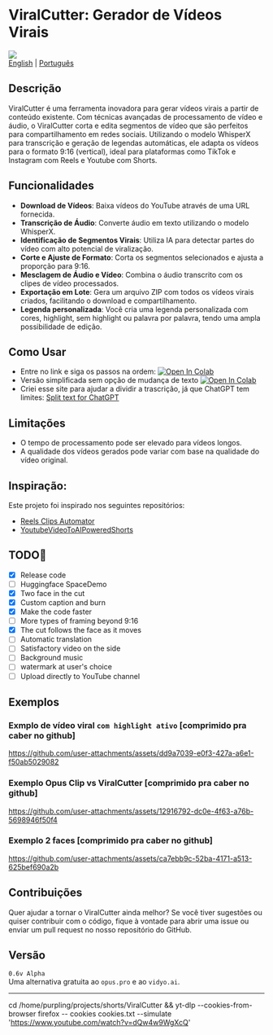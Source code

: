 # ViralCutter: Gerador de Vídeos Virais
[ ![](https://dcbadge.vercel.app/api/server/aihubbrasil) ](https://discord.gg/aihubbrasil) <br>
[English](https://github.com/RafaelGodoyEbert/ViralCutter/blob/main/README_en.md) | [Português](https://github.com/RafaelGodoyEbert/ViralCutter/blob/main/README.md)

## **Descrição**
ViralCutter é uma ferramenta inovadora para gerar vídeos virais a partir de conteúdo existente. Com técnicas avançadas de processamento de vídeo e áudio, o ViralCutter corta e edita segmentos de vídeo que são perfeitos para compartilhamento em redes sociais. Utilizando o modelo WhisperX para transcrição e geração de legendas automáticas, ele adapta os vídeos para o formato 9:16 (vertical), ideal para plataformas como TikTok e Instagram com Reels e Youtube com Shorts.

## **Funcionalidades**

- **Download de Vídeos**: Baixa vídeos do YouTube através de uma URL fornecida.
- **Transcrição de Áudio**: Converte áudio em texto utilizando o modelo WhisperX.
- **Identificação de Segmentos Virais**: Utiliza IA para detectar partes do vídeo com alto potencial de viralização.
- **Corte e Ajuste de Formato**: Corta os segmentos selecionados e ajusta a proporção para 9:16.
- **Mesclagem de Áudio e Vídeo**: Combina o áudio transcrito com os clipes de vídeo processados.
- **Exportação em Lote**: Gera um arquivo ZIP com todos os vídeos virais criados, facilitando o download e compartilhamento.
- **Legenda personalizada**: Você cria uma legenda personalizada com cores, highlight, sem highlight ou palavra por palavra, tendo uma ampla possibilidade de edição.

## **Como Usar**
<!-- 
Entre no link e siga os passos na ordem:<br> [![Open In Colab](https://img.shields.io/badge/Colab-F9AB00?style=for-the-badge&logo=googlecolab&color=525252)](https://colab.research.google.com/drive/1gcxImzBt0ObWLfW3ThEcwqKhasB4WpgX?usp=sharing)
HF [![Hugging Face Spaces](https://img.shields.io/badge/%F0%9F%A4%97%20Hugging%20Face-Spaces-blue)]()
-->
- Entre no link e siga os passos na ordem: [![Open In Colab](https://colab.research.google.com/assets/colab-badge.svg)](https://colab.research.google.com/drive/1UZKzeqjIeEyvq9nPx7s_4mU6xlkZQn_R?usp=sharing#scrollTo=pa36OeArowme) <br>
- Versão simplificada sem opção de mudança de texto [![Open In Colab](https://colab.research.google.com/assets/colab-badge.svg)](https://colab.research.google.com/drive/1aDNLtoJZa9Z0lKcYTR6CGNMgZ_iTpwJD?usp=sharing) <br>
- Criei esse site para ajudar a dividir a trascrição, já que ChatGPT tem limites: [Split text for ChatGPT](https://rafaelgodoyebert.github.io/ViralCutter/)

## **Limitações**

- O tempo de processamento pode ser elevado para vídeos longos.
- A qualidade dos vídeos gerados pode variar com base na qualidade do vídeo original.

## Inspiração:
Este projeto foi inspirado nos seguintes repositórios:

*   [Reels Clips Automator](https://github.com/eddieoz/reels-clips-automator)
*   [YoutubeVideoToAIPoweredShorts](https://github.com/Fitsbit/YoutubeVideoToAIPoweredShorts)

## TODO📝
- [x] Release code
- [ ] Huggingface SpaceDemo
- [x] Two face in the cut
- [x] Custom caption and burn
- [x] Make the code faster
- [ ] More types of framing beyond 9:16
- [x] The cut follows the face as it moves
- [ ] Automatic translation
- [ ] Satisfactory video on the side
- [ ] Background music
- [ ] watermark at user's choice
- [ ] Upload directly to YouTube channel

## Exemplos
### Exmplo de vídeo viral ``com highlight ativo`` [comprimido pra caber no github]
https://github.com/user-attachments/assets/dd9a7039-e0f3-427a-a6e1-f50ab5029082

### Exemplo Opus Clip vs ViralCutter [comprimido pra caber no github]
https://github.com/user-attachments/assets/12916792-dc0e-4f63-a76b-5698946f50f4

### Exemplo 2 faces [comprimido pra caber no github]
https://github.com/user-attachments/assets/ca7ebb9c-52ba-4171-a513-625bef690a2b

## **Contribuições**
Quer ajudar a tornar o ViralCutter ainda melhor? Se você tiver sugestões ou quiser contribuir com o código, fique à vontade para abrir uma issue ou enviar um pull request no nosso repositório do GitHub.

## **Versão**
`0.6v Alpha`  
Uma alternativa gratuita ao `opus.pro` e ao `vidyo.ai`.

---


cd /home/purpling/projects/shorts/ViralCutter && yt-dlp --cookies-from-browser firefox --
cookies cookies.txt --simulate 'https://www.youtube.com/watch?v=dQw4w9WgXcQ'